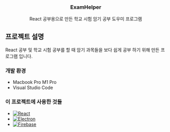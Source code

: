 <div align="center">
  <h3 align="center">ExamHelper</h3>

  <p align="center">
    React 공부용으로 만든 학교 시험 암기 공부 도우미 프로그램
  </p>
</div>

<!-- ABOUT THE PROJECT -->
## 프로젝트 설명
React 공부 및 학교 시험 공부를 할 때 암기 과목들을 보다 쉽게 공부 하기 위해 만든 프로그램 입니다.

### 개발 환경

* Macbook Pro M1 Pro
* Visual Studio Code

### 이 프로젝트에 사용한 것들

* [![React][React.js]][React-url]
* [![Electron][Electron]][Electron-url]
* [![Firebase][Firebase]][Firebase-url]


<!-- MARKDOWN LINKS & IMAGES -->
<!-- https://www.markdownguide.org/basic-syntax/#reference-style-links -->
[React.js]: https://img.shields.io/badge/React-20232A?style=for-the-badge&logo=react&logoColor=61DAFB
[React-url]: https://reactjs.org/
[Electron]: https://img.shields.io/badge/Electron-20232A?style=for-the-badge&logo=Electron&logoColor=47848F
[Electron-url]: https://www.electronjs.org/
[Firebase]: https://img.shields.io/badge/Firebase-20232A?style=for-the-badge&logo=Firebase&logoColor=DD2C00
[Firebase-url]: https://firebase.google.com/
